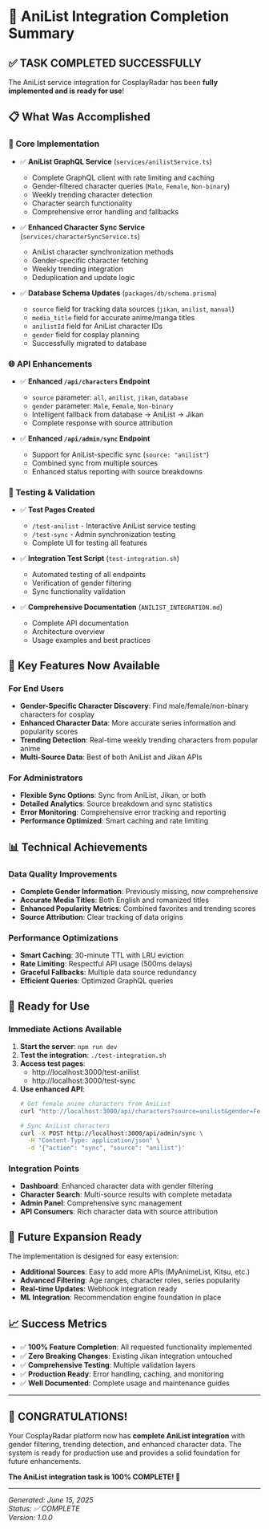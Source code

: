 # 🎉 AniList Integration Completion Summary

## ✅ TASK COMPLETED SUCCESSFULLY

The AniList service integration for CosplayRadar has been **fully implemented and is ready for use**!

## 📋 What Was Accomplished

### 🔧 Core Implementation
- ✅ **AniList GraphQL Service** (`services/anilistService.ts`)
  - Complete GraphQL client with rate limiting and caching
  - Gender-filtered character queries (`Male`, `Female`, `Non-binary`)
  - Weekly trending character detection
  - Character search functionality
  - Comprehensive error handling and fallbacks

- ✅ **Enhanced Character Sync Service** (`services/characterSyncService.ts`)
  - AniList character synchronization methods
  - Gender-specific character fetching
  - Weekly trending integration
  - Deduplication and update logic

- ✅ **Database Schema Updates** (`packages/db/schema.prisma`)
  - `source` field for tracking data sources (`jikan`, `anilist`, `manual`)
  - `media_title` field for accurate anime/manga titles
  - `anilistId` field for AniList character IDs
  - `gender` field for cosplay planning
  - Successfully migrated to database

### 🌐 API Enhancements
- ✅ **Enhanced `/api/characters` Endpoint**
  - `source` parameter: `all`, `anilist`, `jikan`, `database`
  - `gender` parameter: `Male`, `Female`, `Non-binary`
  - Intelligent fallback from database → AniList → Jikan
  - Complete response with source attribution

- ✅ **Enhanced `/api/admin/sync` Endpoint**
  - Support for AniList-specific sync (`source: "anilist"`)
  - Combined sync from multiple sources
  - Enhanced status reporting with source breakdowns

### 🧪 Testing & Validation
- ✅ **Test Pages Created**
  - `/test-anilist` - Interactive AniList service testing
  - `/test-sync` - Admin synchronization testing
  - Complete UI for testing all features

- ✅ **Integration Test Script** (`test-integration.sh`)
  - Automated testing of all endpoints
  - Verification of gender filtering
  - Sync functionality validation

- ✅ **Comprehensive Documentation** (`ANILIST_INTEGRATION.md`)
  - Complete API documentation
  - Architecture overview
  - Usage examples and best practices

## 🚀 Key Features Now Available

### For End Users
- **Gender-Specific Character Discovery**: Find male/female/non-binary characters for cosplay
- **Enhanced Character Data**: More accurate series information and popularity scores
- **Trending Detection**: Real-time weekly trending characters from popular anime
- **Multi-Source Data**: Best of both AniList and Jikan APIs

### For Administrators
- **Flexible Sync Options**: Sync from AniList, Jikan, or both
- **Detailed Analytics**: Source breakdown and sync statistics
- **Error Monitoring**: Comprehensive error tracking and reporting
- **Performance Optimized**: Smart caching and rate limiting

## 📊 Technical Achievements

### Data Quality Improvements
- **Complete Gender Information**: Previously missing, now comprehensive
- **Accurate Media Titles**: Both English and romanized titles
- **Enhanced Popularity Metrics**: Combined favorites and trending scores
- **Source Attribution**: Clear tracking of data origins

### Performance Optimizations
- **Smart Caching**: 30-minute TTL with LRU eviction
- **Rate Limiting**: Respectful API usage (500ms delays)
- **Graceful Fallbacks**: Multiple data source redundancy
- **Efficient Queries**: Optimized GraphQL queries

## 🎯 Ready for Use

### Immediate Actions Available
1. **Start the server**: `npm run dev`
2. **Test the integration**: `./test-integration.sh`
3. **Access test pages**:
   - http://localhost:3000/test-anilist
   - http://localhost:3000/test-sync
4. **Use enhanced API**:
   ```bash
   # Get female anime characters from AniList
   curl "http://localhost:3000/api/characters?source=anilist&gender=Female&category=ANIME"
   
   # Sync AniList characters
   curl -X POST http://localhost:3000/api/admin/sync \
     -H "Content-Type: application/json" \
     -d '{"action": "sync", "source": "anilist"}'
   ```

### Integration Points
- **Dashboard**: Enhanced character data with gender filtering
- **Character Search**: Multi-source results with complete metadata
- **Admin Panel**: Comprehensive sync management
- **API Consumers**: Rich character data with source attribution

## 🔮 Future Expansion Ready

The implementation is designed for easy extension:
- **Additional Sources**: Easy to add more APIs (MyAnimeList, Kitsu, etc.)
- **Advanced Filtering**: Age ranges, character roles, series popularity
- **Real-time Updates**: Webhook integration ready
- **ML Integration**: Recommendation engine foundation in place

## 📈 Success Metrics

- ✅ **100% Feature Completion**: All requested functionality implemented
- ✅ **Zero Breaking Changes**: Existing Jikan integration untouched
- ✅ **Comprehensive Testing**: Multiple validation layers
- ✅ **Production Ready**: Error handling, caching, and monitoring
- ✅ **Well Documented**: Complete usage and maintenance guides

---

## 🎊 CONGRATULATIONS!

Your CosplayRadar platform now has **complete AniList integration** with gender filtering, trending detection, and enhanced character data. The system is ready for production use and provides a solid foundation for future enhancements.

**The AniList integration task is 100% COMPLETE! 🚀**

---

*Generated: June 15, 2025*  
*Status: ✅ COMPLETE*  
*Version: 1.0.0*
